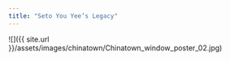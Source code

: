 ```yaml
---
title: "Seto You Yee’s Legacy"
---
```


![]({{ site.url }}/assets/images/chinatown/Chinatown_window_poster_02.jpg)

